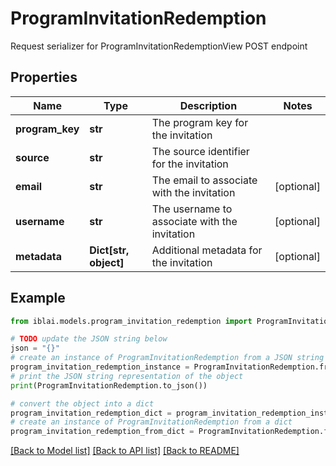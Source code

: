 # ProgramInvitationRedemption

Request serializer for ProgramInvitationRedemptionView POST endpoint

## Properties

Name | Type | Description | Notes
------------ | ------------- | ------------- | -------------
**program_key** | **str** | The program key for the invitation | 
**source** | **str** | The source identifier for the invitation | 
**email** | **str** | The email to associate with the invitation | [optional] 
**username** | **str** | The username to associate with the invitation | [optional] 
**metadata** | **Dict[str, object]** | Additional metadata for the invitation | [optional] 

## Example

```python
from iblai.models.program_invitation_redemption import ProgramInvitationRedemption

# TODO update the JSON string below
json = "{}"
# create an instance of ProgramInvitationRedemption from a JSON string
program_invitation_redemption_instance = ProgramInvitationRedemption.from_json(json)
# print the JSON string representation of the object
print(ProgramInvitationRedemption.to_json())

# convert the object into a dict
program_invitation_redemption_dict = program_invitation_redemption_instance.to_dict()
# create an instance of ProgramInvitationRedemption from a dict
program_invitation_redemption_from_dict = ProgramInvitationRedemption.from_dict(program_invitation_redemption_dict)
```
[[Back to Model list]](../README.md#documentation-for-models) [[Back to API list]](../README.md#documentation-for-api-endpoints) [[Back to README]](../README.md)


